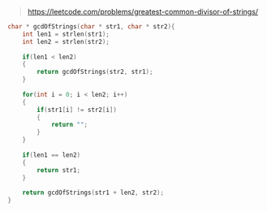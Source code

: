 > https://leetcode.com/problems/greatest-common-divisor-of-strings/

``` c
char * gcdOfStrings(char * str1, char * str2){
    int len1 = strlen(str1);
    int len2 = strlen(str2);
    
    if(len1 < len2)
    {
        return gcdOfStrings(str2, str1);
    }
    
    for(int i = 0; i < len2; i++)
    {
        if(str1[i] != str2[i])
        {
            return "";
        }
    }
    
    if(len1 == len2)
    {
        return str1;
    }
    
    return gcdOfStrings(str1 + len2, str2);
}
```
